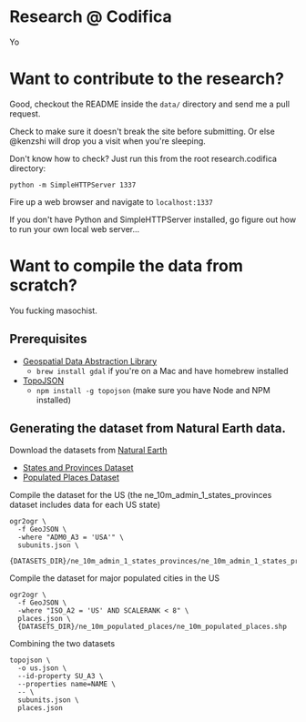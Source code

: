 # Research @ Codifica

Yo

# Want to contribute to the research?

Good, checkout the README inside the `data/` directory and send me a pull request.

Check to make sure it doesn't break the site before submitting. Or else @kenzshi will drop you a visit when you're sleeping.

Don't know how to check? Just run this from the root research.codifica directory:

    python -m SimpleHTTPServer 1337

Fire up a web browser and navigate to `localhost:1337`

If you don't have Python and SimpleHTTPServer installed, go figure out how to run your own local web server...

# Want to compile the data from scratch?

You fucking masochist.

## Prerequisites

- [Geospatial Data Abstraction Library](http://trac.osgeo.org/gdal/wiki/DownloadingGdalBinaries)
    - `brew install gdal` if you're on a Mac and have homebrew installed
- [TopoJSON](https://github.com/mbostock/topojson)
    - `npm install -g topojson` (make sure you have Node and NPM installed)

## Generating the dataset from Natural Earth data.

Download the datasets from [Natural Earth](http://www.naturalearthdata.com/)

- [States and Provinces Dataset](http://www.naturalearthdata.com/downloads/10m-cultural-vectors/10m-admin-1-states-provinces/)
- [Populated Places Dataset](http://www.naturalearthdata.com/http//www.naturalearthdata.com/download/10m/cultural/ne_10m_populated_places.zip)

Compile the dataset for the US (the ne_10m_admin_1_states_provinces dataset includes data for each US state)

    ogr2ogr \
      -f GeoJSON \
      -where "ADM0_A3 = 'USA'" \
      subunits.json \
      {DATASETS_DIR}/ne_10m_admin_1_states_provinces/ne_10m_admin_1_states_provinces.shp

Compile the dataset for major populated cities in the US

    ogr2ogr \
      -f GeoJSON \
      -where "ISO_A2 = 'US' AND SCALERANK < 8" \
      places.json \
      {DATASETS_DIR}/ne_10m_populated_places/ne_10m_populated_places.shp

Combining the two datasets

    topojson \
      -o us.json \
      --id-property SU_A3 \
      --properties name=NAME \
      -- \
      subunits.json \
      places.json
